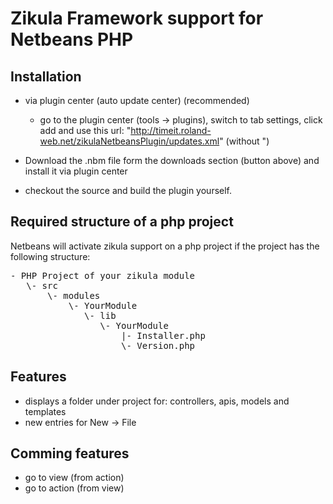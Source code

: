Zikula Framework support for Netbeans PHP
=========================================

Installation
------------
- via plugin center (auto update center) (recommended)
    - go to the plugin center (tools -> plugins), switch to tab settings, click add and use this url: "http://timeit.roland-web.net/zikulaNetbeansPlugin/updates.xml" (without ")

- Download the .nbm file form the downloads section (button above) and install it via plugin center

- checkout the source and build the plugin yourself.

Required structure of a php project
-----------------------------------
Netbeans will activate zikula support on a php project if the project has the following structure:
<pre>
- PHP Project of your zikula module
   \- src
       \- modules
           \- YourModule
              \- lib
                 \- YourModule
                     |- Installer.php
                     \- Version.php
</pre>

Features
--------
 - displays a folder under project for: controllers, apis, models and templates
 - new entries for New -> File

Comming features
----------------
 - go to view (from action)
 - go to action (from view)
